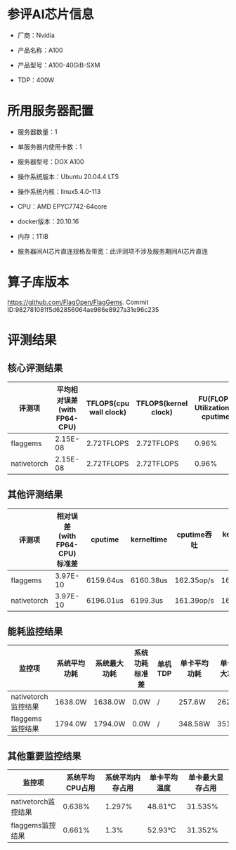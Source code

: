 # 参评AI芯片信息

* 厂商：Nvidia


* 产品名称：A100
* 产品型号：A100-40GiB-SXM
* TDP：400W

# 所用服务器配置

* 服务器数量：1


* 单服务器内使用卡数：1
* 服务器型号：DGX A100
* 操作系统版本：Ubuntu 20.04.4 LTS
* 操作系统内核：linux5.4.0-113
* CPU：AMD EPYC7742-64core
* docker版本：20.10.16
* 内存：1TiB
* 服务器间AI芯片直连规格及带宽：此评测项不涉及服务期间AI芯片直连

# 算子库版本

https://github.com/FlagOpen/FlagGems. Commit ID:982781081f5d62856064ae986e8927a31e96c235

# 评测结果

## 核心评测结果

| 评测项  | 平均相对误差(with FP64-CPU) | TFLOPS(cpu wall clock) | TFLOPS(kernel clock) | FU(FLOPS Utilization)-cputime | FU-kerneltime |
| ---- | -------------- | -------------- | ------------ | ------ | ----- |
| flaggems | 2.15E-08    | 2.72TFLOPS       | 2.72TFLOPS        | 0.96% | 0.96% |
| nativetorch | 2.15E-08    | 2.72TFLOPS      | 2.72TFLOPS      | 0.96%      | 0.96%    |

## 其他评测结果

| 评测项  | 相对误差(with FP64-CPU)标准差 | cputime | kerneltime | cputime吞吐 | kerneltime吞吐 | 无预热时延 | 预热后时延 |
| ---- | -------------- | -------------- | ------------ | ------------ | -------------- | -------------- | ------------ |
| flaggems | 3.97E-10    | 6159.64us       | 6160.38us        | 162.35op/s | 162.33op/s | 331867.49us | 6223.51us |
| nativetorch | 3.97E-10    | 6196.01us       | 6199.3us        | 161.39op/s | 161.31op/s | 10710.77us | 6228.87us |

## 能耗监控结果

| 监控项  | 系统平均功耗  | 系统最大功耗  | 系统功耗标准差 | 单机TDP | 单卡平均功耗 | 单卡最大功耗 | 单卡功耗标准差 | 单卡TDP |
| ---- | ------- | ------- | ------- | ----- | ------------ | ------------ | ------------- | ----- |
| nativetorch监控结果 | 1638.0W | 1638.0W | 0.0W   | /     | 257.6W       | 262.0W      | 3.23W        | 1638.0  |
| flaggems监控结果 | 1794.0W | 1794.0W | 0.0W   | /     | 348.58W       | 351.0W      | 3.55W        | 1794.0  |

## 其他重要监控结果

| 监控项  | 系统平均CPU占用 | 系统平均内存占用 | 单卡平均温度 | 单卡最大显存占用 |
| ---- | --------- | -------- | ------------ | -------------- |
| nativetorch监控结果 | 0.638%    | 1.297%   | 48.81°C       | 31.535%        |
| flaggems监控结果 | 0.661%    | 1.3%   | 52.93°C       | 31.352%        |
